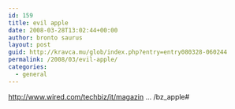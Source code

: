 ```yaml
---
id: 159
title: evil apple
date: 2008-03-28T13:02:44+00:00
author: bronto saurus
layout: post
guid: http://kravca.mu/glob/index.php?entry=entry080328-060244
permalink: /2008/03/evil-apple/
categories:
  - general
---
```

<a href="http://www.wired.com/techbiz/it/magazine/16-04/bz_apple#" target="_blank" >http://www.wired.com/techbiz/it/magazin &#8230; /bz_apple#</a>